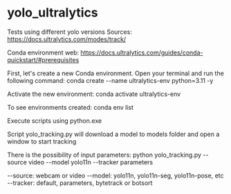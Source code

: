 # yolo_ultralytics
Tests using different yolo versions
Sources: https://docs.ultralytics.com/modes/track/

Conda environment
web: https://docs.ultralytics.com/guides/conda-quickstart/#prerequisites

First, let's create a new Conda environment. Open your terminal and run the following command:
conda create --name ultralytics-env python=3.11 -y

Activate the new environment:
conda activate ultralytics-env

To see environments created:
conda env list

Execute scripts using python.exe

Script yolo_tracking.py will download a model to models folder and open a window to start tracking


There is the possibility of input parameters:
python yolo_tracking.py --source video --model yolo11n --tracker parameters

--source: webcam or video
--model: yolo11n, yolo11n-seg, yolo11n-pose, etc
--tracker: default, parameters, bytetrack or botsort
